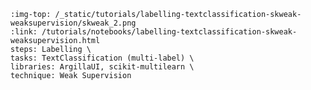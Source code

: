 ```{grid-item-card} 🐭 Weakly supervised NER with skweak
:img-top: /_static/tutorials/labelling-textclassification-skweak-weaksupervision/skweak_2.png
:link: /tutorials/notebooks/labelling-textclassification-skweak-weaksupervision.html
steps: Labelling \
tasks: TextClassification (multi-label) \
libraries: ArgillaUI, scikit-multilearn \
technique: Weak Supervision
```
